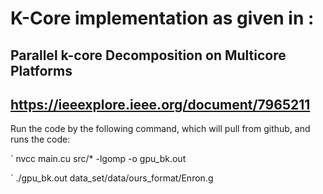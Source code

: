 # K-Core implementation as given in : 
## Parallel k-core Decomposition on Multicore Platforms
## https://ieeexplore.ieee.org/document/7965211

Run the code by the following command, which will pull from github, and runs the code:


` nvcc main.cu src/* -lgomp -o gpu_bk.out 

` ./gpu_bk.out data_set/data/ours_format/Enron.g